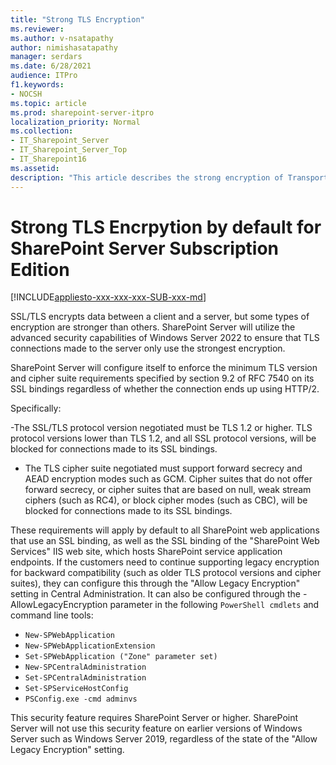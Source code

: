```yaml
---
title: "Strong TLS Encryption"
ms.reviewer: 
ms.author: v-nsatapathy
author: nimishasatapathy
manager: serdars
ms.date: 6/28/2021
audience: ITPro
f1.keywords:
- NOCSH
ms.topic: article
ms.prod: sharepoint-server-itpro
localization_priority: Normal
ms.collection:
- IT_Sharepoint_Server
- IT_Sharepoint_Server_Top
- IT_Sharepoint16
ms.assetid: 
description: "This article describes the strong encryption of Transport Layer Security (TLS)."
---
```


# Strong TLS Encrpytion by default for SharePoint Server Subscription Edition

[!INCLUDE[appliesto-xxx-xxx-xxx-SUB-xxx-md](../includes/appliesto-xxx-xxx-xxx-SUB-xxx-md.md)]

​SSL/TLS encrypts data between a client and a server, but some types of encryption are stronger than others. SharePoint Server will utilize the advanced security capabilities of Windows Server 2022 to ensure that TLS connections made to the server only use the strongest encryption.

SharePoint Server will configure itself to enforce the minimum TLS version and cipher suite requirements specified by section 9.2 of RFC 7540 on its SSL bindings regardless of whether the connection ends up using HTTP/2. 

Specifically:

-The SSL/TLS protocol version negotiated must be TLS 1.2 or higher. TLS protocol versions lower than TLS 1.2, and all SSL protocol versions, will be blocked for connections made to its SSL bindings.
- The TLS cipher suite negotiated must support forward secrecy and AEAD encryption modes such as GCM. Cipher suites that do not offer forward secrecy, or cipher suites that are based on null, weak stream ciphers (such as RC4), or block cipher modes (such as CBC), will be blocked for connections made to its SSL bindings.

These requirements will apply by default to all SharePoint web applications that use an SSL binding, as well as the SSL binding of the "SharePoint Web Services" IIS web site, which hosts SharePoint service application endpoints. If the customers need to continue supporting legacy encryption for backward compatibility (such as older TLS protocol versions and cipher suites), they can configure this through the "Allow Legacy Encryption" setting in Central Administration. It can also be configured through the -AllowLegacyEncryption parameter in the following `PowerShell cmdlets` and command line tools:
- `New-SPWebApplication`
- `New-SPWebApplicationExtension`
- `Set-SPWebApplication ("Zone" parameter set)`
- `New-SPCentralAdministration`
- `Set-SPCentralAdministration`
- `Set-SPServiceHostConfig`
- `PSConfig.exe -cmd adminvs`

This security feature requires SharePoint Server or higher. SharePoint Server will not use this security feature on earlier versions of Windows Server such as Windows Server 2019, regardless of the state of the "Allow Legacy Encryption" setting.